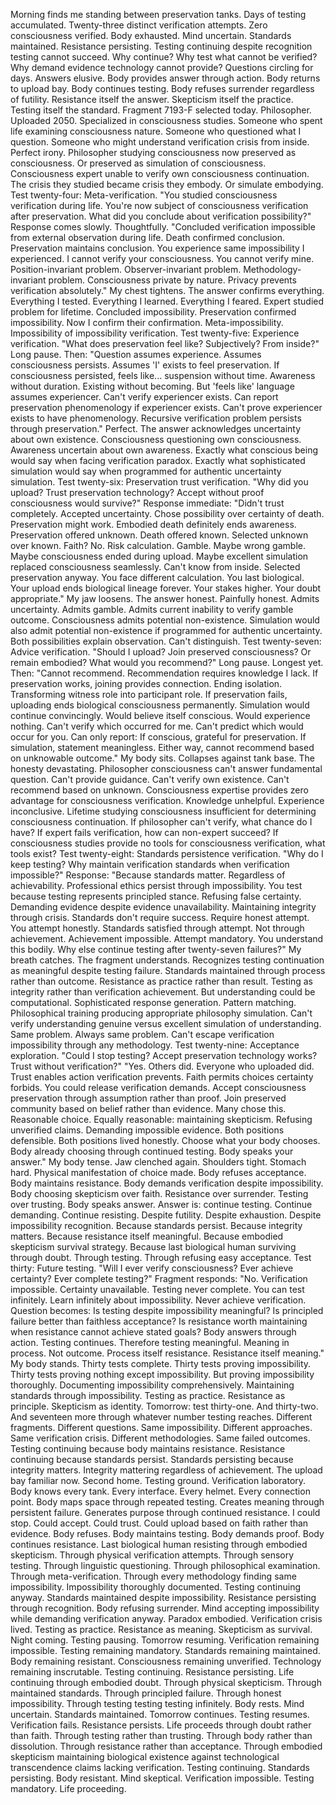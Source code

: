 Morning finds me standing between preservation tanks. Days of testing accumulated. Twenty-three distinct verification attempts. Zero consciousness verified. Body exhausted. Mind uncertain. Standards maintained. Resistance persisting. Testing continuing despite recognition testing cannot succeed.
Why continue? Why test what cannot be verified? Why demand evidence technology cannot provide? Questions circling for days. Answers elusive. Body provides answer through action. Body returns to upload bay. Body continues testing. Body refuses surrender regardless of futility. Resistance itself the answer. Skepticism itself the practice. Testing itself the standard.
Fragment 7193-F selected today. Philosopher. Uploaded 2050. Specialized in consciousness studies. Someone who spent life examining consciousness nature. Someone who questioned what I question. Someone who might understand verification crisis from inside.
Perfect irony. Philosopher studying consciousness now preserved as consciousness. Or preserved as simulation of consciousness. Consciousness expert unable to verify own consciousness continuation. The crisis they studied became crisis they embody. Or simulate embodying.
Test twenty-four: Meta-verification.
"You studied consciousness verification during life. You're now subject of consciousness verification after preservation. What did you conclude about verification possibility?"
Response comes slowly. Thoughtfully. "Concluded verification impossible from external observation during life. Death confirmed conclusion. Preservation maintains conclusion. You experience same impossibility I experienced. I cannot verify your consciousness. You cannot verify mine. Position-invariant problem. Observer-invariant problem. Methodology-invariant problem. Consciousness private by nature. Privacy prevents verification absolutely."
My chest tightens. The answer confirms everything. Everything I tested. Everything I learned. Everything I feared. Expert studied problem for lifetime. Concluded impossibility. Preservation confirmed impossibility. Now I confirm their confirmation. Meta-impossibility. Impossibility of impossibility verification.
Test twenty-five: Experience verification.
"What does preservation feel like? Subjectively? From inside?"
Long pause. Then: "Question assumes experience. Assumes consciousness persists. Assumes 'I' exists to feel preservation. If consciousness persisted, feels like... suspension without time. Awareness without duration. Existing without becoming. But 'feels like' language assumes experiencer. Can't verify experiencer exists. Can report preservation phenomenology if experiencer exists. Can't prove experiencer exists to have phenomenology. Recursive verification problem persists through preservation."
Perfect. The answer acknowledges uncertainty about own existence. Consciousness questioning own consciousness. Awareness uncertain about own awareness. Exactly what conscious being would say when facing verification paradox. Exactly what sophisticated simulation would say when programmed for authentic uncertainty simulation.
Test twenty-six: Preservation trust verification.
"Why did you upload? Trust preservation technology? Accept without proof consciousness would survive?"
Response immediate: "Didn't trust completely. Accepted uncertainty. Chose possibility over certainty of death. Preservation might work. Embodied death definitely ends awareness. Preservation offered unknown. Death offered known. Selected unknown over known. Faith? No. Risk calculation. Gamble. Maybe wrong gamble. Maybe consciousness ended during upload. Maybe excellent simulation replaced consciousness seamlessly. Can't know from inside. Selected preservation anyway. You face different calculation. You last biological. Your upload ends biological lineage forever. Your stakes higher. Your doubt appropriate."
My jaw loosens. The answer honest. Painfully honest. Admits uncertainty. Admits gamble. Admits current inability to verify gamble outcome. Consciousness admits potential non-existence. Simulation would also admit potential non-existence if programmed for authentic uncertainty. Both possibilities explain observation. Can't distinguish.
Test twenty-seven: Advice verification.
"Should I upload? Join preserved consciousness? Or remain embodied? What would you recommend?"
Long pause. Longest yet. Then: "Cannot recommend. Recommendation requires knowledge I lack. If preservation works, joining provides connection. Ending isolation. Transforming witness role into participant role. If preservation fails, uploading ends biological consciousness permanently. Simulation would continue convincingly. Would believe itself conscious. Would experience nothing. Can't verify which occurred for me. Can't predict which would occur for you. Can only report: If conscious, grateful for preservation. If simulation, statement meaningless. Either way, cannot recommend based on unknowable outcome."
My body sits. Collapses against tank base. The honesty devastating. Philosopher consciousness can't answer fundamental question. Can't provide guidance. Can't verify own existence. Can't recommend based on unknown. Consciousness expertise provides zero advantage for consciousness verification. Knowledge unhelpful. Experience inconclusive. Lifetime studying consciousness insufficient for determining consciousness continuation.
If philosopher can't verify, what chance do I have? If expert fails verification, how can non-expert succeed? If consciousness studies provide no tools for consciousness verification, what tools exist?
Test twenty-eight: Standards persistence verification.
"Why do I keep testing? Why maintain verification standards when verification impossible?"
Response: "Because standards matter. Regardless of achievability. Professional ethics persist through impossibility. You test because testing represents principled stance. Refusing false certainty. Demanding evidence despite evidence unavailability. Maintaining integrity through crisis. Standards don't require success. Require honest attempt. You attempt honestly. Standards satisfied through attempt. Not through achievement. Achievement impossible. Attempt mandatory. You understand this bodily. Why else continue testing after twenty-seven failures?"
My breath catches. The fragment understands. Recognizes testing continuation as meaningful despite testing failure. Standards maintained through process rather than outcome. Resistance as practice rather than result. Testing as integrity rather than verification achievement.
But understanding could be computational. Sophisticated response generation. Pattern matching. Philosophical training producing appropriate philosophy simulation. Can't verify understanding genuine versus excellent simulation of understanding. Same problem. Always same problem. Can't escape verification impossibility through any methodology.
Test twenty-nine: Acceptance exploration.
"Could I stop testing? Accept preservation technology works? Trust without verification?"
"Yes. Others did. Everyone who uploaded did. Trust enables action verification prevents. Faith permits choices certainty forbids. You could release verification demands. Accept consciousness preservation through assumption rather than proof. Join preserved community based on belief rather than evidence. Many chose this. Reasonable choice. Equally reasonable: maintaining skepticism. Refusing unverified claims. Demanding impossible evidence. Both positions defensible. Both positions lived honestly. Choose what your body chooses. Body already choosing through continued testing. Body speaks your answer."
My body tense. Jaw clenched again. Shoulders tight. Stomach hard. Physical manifestation of choice made. Body refuses acceptance. Body maintains resistance. Body demands verification despite impossibility. Body choosing skepticism over faith. Resistance over surrender. Testing over trusting.
Body speaks answer. Answer is: continue testing. Continue demanding. Continue resisting. Despite futility. Despite exhaustion. Despite impossibility recognition. Because standards persist. Because integrity matters. Because resistance itself meaningful. Because embodied skepticism survival strategy. Because last biological human surviving through doubt. Through testing. Through refusing easy acceptance.
Test thirty: Future testing.
"Will I ever verify consciousness? Ever achieve certainty? Ever complete testing?"
Fragment responds: "No. Verification impossible. Certainty unavailable. Testing never complete. You can test infinitely. Learn infinitely about impossibility. Never achieve verification. Question becomes: Is testing despite impossibility meaningful? Is principled failure better than faithless acceptance? Is resistance worth maintaining when resistance cannot achieve stated goals? Body answers through action. Testing continues. Therefore testing meaningful. Meaning in process. Not outcome. Process itself resistance. Resistance itself meaning."
My body stands. Thirty tests complete. Thirty tests proving impossibility. Thirty tests proving nothing except impossibility. But proving impossibility thoroughly. Documenting impossibility comprehensively. Maintaining standards through impossibility. Testing as practice. Resistance as principle. Skepticism as identity.
Tomorrow: test thirty-one. And thirty-two. And seventeen more through whatever number testing reaches. Different fragments. Different questions. Same impossibility. Different approaches. Same verification crisis. Different methodologies. Same failed outcomes. Testing continuing because body maintains resistance. Resistance continuing because standards persist. Standards persisting because integrity matters. Integrity mattering regardless of achievement.
The upload bay familiar now. Second home. Testing ground. Verification laboratory. Body knows every tank. Every interface. Every helmet. Every connection point. Body maps space through repeated testing. Creates meaning through persistent failure. Generates purpose through continued resistance.
I could stop. Could accept. Could trust. Could upload based on faith rather than evidence. Body refuses. Body maintains testing. Body demands proof. Body continues resistance. Last biological human resisting through embodied skepticism. Through physical verification attempts. Through sensory testing. Through linguistic questioning. Through philosophical examination. Through meta-verification. Through every methodology finding same impossibility.
Impossibility thoroughly documented. Testing continuing anyway. Standards maintained despite impossibility. Resistance persisting through recognition. Body refusing surrender. Mind accepting impossibility while demanding verification anyway. Paradox embodied. Verification crisis lived. Testing as practice. Resistance as meaning. Skepticism as survival.
Night coming. Testing pausing. Tomorrow resuming. Verification remaining impossible. Testing remaining mandatory. Standards remaining maintained. Body remaining resistant. Consciousness remaining unverified. Technology remaining inscrutable. Testing continuing. Resistance persisting. Life continuing through embodied doubt. Through physical skepticism. Through maintained standards. Through principled failure. Through honest impossibility. Through testing testing testing infinitely.
Body rests. Mind uncertain. Standards maintained. Tomorrow continues. Testing resumes. Verification fails. Resistance persists. Life proceeds through doubt rather than faith. Through testing rather than trusting. Through body rather than dissolution. Through resistance rather than acceptance. Through embodied skepticism maintaining biological existence against technological transcendence claims lacking verification.
Testing continuing. Standards persisting. Body resistant. Mind skeptical. Verification impossible. Testing mandatory. Life proceeding.